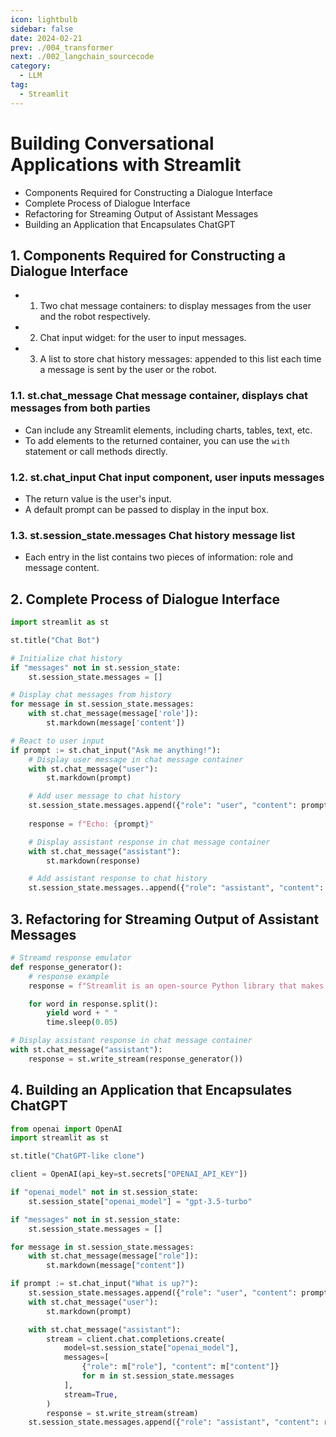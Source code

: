 ```yaml
---
icon: lightbulb
sidebar: false
date: 2024-02-21
prev: ./004_transformer
next: ./002_langchain_sourcecode
category:
  - LLM
tag:
  - Streamlit
---
```

# Building Conversational Applications with Streamlit
- Components Required for Constructing a Dialogue Interface
- Complete Process of Dialogue Interface
- Refactoring for Streaming Output of Assistant Messages
- Building an Application that Encapsulates ChatGPT
<!-- more -->

## 1. Components Required for Constructing a Dialogue Interface

- 1. Two chat message containers: to display messages from the user and the robot respectively.
- 2. Chat input widget: for the user to input messages.
- 3. A list to store chat history messages: appended to this list each time a message is sent by the user or the robot.

### 1.1. st.chat_message Chat message container, displays chat messages from both parties

- Can include any Streamlit elements, including charts, tables, text, etc.
- To add elements to the returned container, you can use the `with` statement or call methods directly.

### 1.2. st.chat_input Chat input component, user inputs messages

- The return value is the user's input.
- A default prompt can be passed to display in the input box.

### 1.3. st.session_state.messages Chat history message list

- Each entry in the list contains two pieces of information: role and message content.

## 2. Complete Process of Dialogue Interface
```python
import streamlit as st

st.title("Chat Bot")

# Initialize chat history
if "messages" not in st.session_state:
    st.session_state.messages = []

# Display chat messages from history
for message in st.session_state.messages:
    with st.chat_message(message['role']):
        st.markdown(message['content'])

# React to user input
if prompt := st.chat_input("Ask me anything!"):
    # Display user message in chat message container
    with st.chat_message("user"):
        st.markdown(prompt)

    # Add user message to chat history
    st.session_state.messages.append({"role": "user", "content": prompt})
    
    response = f"Echo: {prompt}"

    # Display assistant response in chat message container
    with st.chat_message("assistant"):
        st.markdown(response)

    # Add assistant response to chat history
    st.session_state.messages..append({"role": "assistant", "content": "response"})
```

## 3. Refactoring for Streaming Output of Assistant Messages
```python
# Streamd response emulator
def response_generator():
    # response example
    response = f"Streamlit is an open-source Python library that makes it easy to create and share beautiful, custom web apps for machine learning and data science. In just a few minutes you can build and deploy powerful data apps. So let's get started!"

    for word in response.split():
        yield word + " "
        time.sleep(0.05)
```

```python
# Display assistant response in chat message container
with st.chat_message("assistant"):
    response = st.write_stream(response_generator())
```
## 4. Building an Application that Encapsulates ChatGPT
```python
from openai import OpenAI
import streamlit as st

st.title("ChatGPT-like clone")

client = OpenAI(api_key=st.secrets["OPENAI_API_KEY"])

if "openai_model" not in st.session_state:
    st.session_state["openai_model"] = "gpt-3.5-turbo"

if "messages" not in st.session_state:
    st.session_state.messages = []

for message in st.session_state.messages:
    with st.chat_message(message["role"]):
        st.markdown(message["content"])

if prompt := st.chat_input("What is up?"):
    st.session_state.messages.append({"role": "user", "content": prompt})
    with st.chat_message("user"):
        st.markdown(prompt)

    with st.chat_message("assistant"):
        stream = client.chat.completions.create(
            model=st.session_state["openai_model"],
            messages=[
                {"role": m["role"], "content": m["content"]}
                for m in st.session_state.messages
            ],
            stream=True,
        )
        response = st.write_stream(stream)
    st.session_state.messages.append({"role": "assistant", "content": response})
```